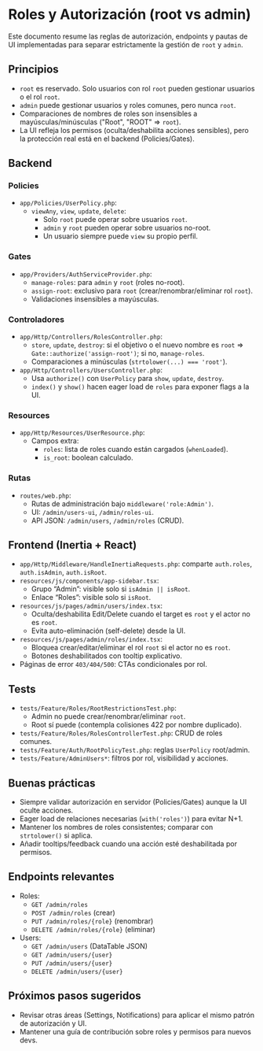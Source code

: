# Roles y Autorización (root vs admin)

Este documento resume las reglas de autorización, endpoints y pautas de UI implementadas para separar estrictamente la gestión de `root` y `admin`.

## Principios
- `root` es reservado. Solo usuarios con rol `root` pueden gestionar usuarios o el rol `root`.
- `admin` puede gestionar usuarios y roles comunes, pero nunca `root`.
- Comparaciones de nombres de roles son insensibles a mayúsculas/minúsculas ("Root", "ROOT" ⇒ `root`).
- La UI refleja los permisos (oculta/deshabilita acciones sensibles), pero la protección real está en el backend (Policies/Gates).

## Backend

### Policies
- `app/Policies/UserPolicy.php`:
  - `viewAny`, `view`, `update`, `delete`:
    - Solo `root` puede operar sobre usuarios `root`.
    - `admin` y `root` pueden operar sobre usuarios no-root.
    - Un usuario siempre puede `view` su propio perfil.

### Gates
- `app/Providers/AuthServiceProvider.php`:
  - `manage-roles`: para `admin` y `root` (roles no-root).
  - `assign-root`: exclusivo para `root` (crear/renombrar/eliminar rol `root`).
  - Validaciones insensibles a mayúsculas.

### Controladores
- `app/Http/Controllers/RolesController.php`:
  - `store`, `update`, `destroy`: si el objetivo o el nuevo nombre es `root` ⇒ `Gate::authorize('assign-root')`; si no, `manage-roles`.
  - Comparaciones a minúsculas (`strtolower(...) === 'root'`).
- `app/Http/Controllers/UsersController.php`:
  - Usa `authorize()` con `UserPolicy` para `show`, `update`, `destroy`.
  - `index()` y `show()` hacen eager load de `roles` para exponer flags a la UI.

### Resources
- `app/Http/Resources/UserResource.php`:
  - Campos extra:
    - `roles`: lista de roles cuando están cargados (`whenLoaded`).
    - `is_root`: boolean calculado.

### Rutas
- `routes/web.php`:
  - Rutas de administración bajo `middleware('role:Admin')`.
  - UI: `/admin/users-ui`, `/admin/roles-ui`.
  - API JSON: `/admin/users`, `/admin/roles` (CRUD).

## Frontend (Inertia + React)
- `app/Http/Middleware/HandleInertiaRequests.php`: comparte `auth.roles`, `auth.isAdmin`, `auth.isRoot`.
- `resources/js/components/app-sidebar.tsx`:
  - Grupo “Admin”: visible solo si `isAdmin || isRoot`.
  - Enlace “Roles”: visible solo si `isRoot`.
- `resources/js/pages/admin/users/index.tsx`:
  - Oculta/deshabilita Edit/Delete cuando el target es `root` y el actor no es `root`.
  - Evita auto-eliminación (self-delete) desde la UI.
- `resources/js/pages/admin/roles/index.tsx`:
  - Bloquea crear/editar/eliminar el rol `root` si el actor no es `root`.
  - Botones deshabilitados con tooltip explicativo.
- Páginas de error `403/404/500`: CTAs condicionales por rol.

## Tests
- `tests/Feature/Roles/RootRestrictionsTest.php`:
  - Admin no puede crear/renombrar/eliminar `root`.
  - Root sí puede (contempla colisiones 422 por nombre duplicado).
- `tests/Feature/Roles/RolesControllerTest.php`: CRUD de roles comunes.
- `tests/Feature/Auth/RootPolicyTest.php`: reglas `UserPolicy` root/admin.
- `tests/Feature/AdminUsers*`: filtros por rol, visibilidad y acciones.

## Buenas prácticas
- Siempre validar autorización en servidor (Policies/Gates) aunque la UI oculte acciones.
- Eager load de relaciones necesarias (`with('roles')`) para evitar N+1.
- Mantener los nombres de roles consistentes; comparar con `strtolower()` si aplica.
- Añadir tooltips/feedback cuando una acción esté deshabilitada por permisos.

## Endpoints relevantes
- Roles:
  - `GET /admin/roles`
  - `POST /admin/roles` (crear)
  - `PUT /admin/roles/{role}` (renombrar)
  - `DELETE /admin/roles/{role}` (eliminar)
- Users:
  - `GET /admin/users` (DataTable JSON)
  - `GET /admin/users/{user}`
  - `PUT /admin/users/{user}`
  - `DELETE /admin/users/{user}`

## Próximos pasos sugeridos
- Revisar otras áreas (Settings, Notifications) para aplicar el mismo patrón de autorización y UI.
- Mantener una guía de contribución sobre roles y permisos para nuevos devs.
